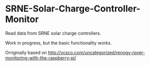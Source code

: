 # SRNE-Solar-Charge-Controller-Monitor
Read data from SRNE solar charge controllers.

Work in progress, but the basic functionality works.

Orriginally based on http://vcsco.com/uncategorized/renogy-rover-monitoring-with-the-raspberry-pi/
